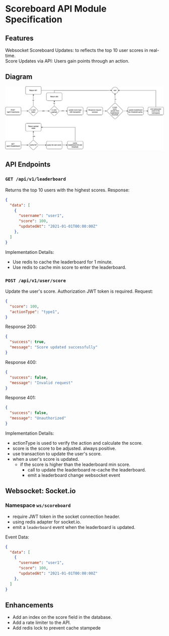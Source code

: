 # Scoreboard API Module Specification

## Features
Websocket Scoreboard Updates: to reflects the top 10 user scores in real-time.    
Score Updates via API: Users gain points through an action.

## Diagram
![](https://github.com/haidang666/99tech/blob/master/src/problem6/diagram.png)

## API Endpoints
### `GET /api/v1/leaderboard`
Returns the top 10 users with the highest scores.
Response: 
```json
{
  "data": [
    {
      "username": "user1",
      "score": 100,
      "updatedAt": "2021-01-01T00:00:00Z"
    },
  ]
}
```
Implementation Details:
  - Use redis to cache the leaderboard for 1 minute.
  - Use redis to cache min score to enter the leaderboard.

### `POST /api/v1/user/score`
Update the user's score.
Authorization JWT token is required.
Request:
```json
{
  "score": 100,
  "actionType": "type1",
}
```
Response 200:
```json
{
  "success": true,
  "message": "Score updated successfully"
}
```
Response 400:
```json
{
  "success": false,
  "message": "Invalid request"
}
```
Response 401:
```json
{
  "success": false,
  "message": "Unauthorized"
}
```
Implementation Details:
- actionType is used to verify the action and calculate the score.
- score is the score to be adjusted. always positive.
- use transaction to update the user's score.
- when a user's score is updated.
  - if the score is higher than the leaderboard min score.
    - call to update the leaderboard re-cache the leaderboard.
    - emit a leaderboard change websocket event 

## Websocket: Socket.io
### Namespace `ws/scoreboard`

- require JWT token in the socket connection header.
- using redis adapter for socket.io.
- emit a `leaderboard` event when the leaderboard is updated.    

Event Data:
```json
{
  "data": [
    {
      "username": "user1",
      "score": 100,
      "updatedAt": "2021-01-01T00:00:00Z"
    },
  ]
}
```

## Enhancements
- Add an index on the score field in the database.
- Add a rate limiter to the API.
- Add redis lock to prevent cache stampede
